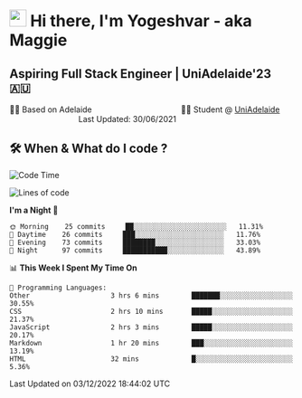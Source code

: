 <h1><img src="https://emojis.slackmojis.com/emojis/images/1531849430/4246/blob-sunglasses.gif?1531849430" width="30"/> Hi there, I'm Yogeshvar - aka Maggie</h1>

## Aspiring Full Stack Engineer | UniAdelaide'23 🇦🇺  
🏂🏻  Based on Adelaide &nbsp;&nbsp;&nbsp;&nbsp;&nbsp;&nbsp;&nbsp;&nbsp;&nbsp;&nbsp;&nbsp;&nbsp;&nbsp;&nbsp;&nbsp;&nbsp;&nbsp;&nbsp;&nbsp;&nbsp;&nbsp;&nbsp;&nbsp;&nbsp;&nbsp;&nbsp;&nbsp;&nbsp;&nbsp;&nbsp;&nbsp;&nbsp;&nbsp;&nbsp;&nbsp;&nbsp;&nbsp;&nbsp;&nbsp;👨‍💻 Student @ [UniAdelaide](https://www.adelaide.edu.au)   &nbsp;&nbsp;&nbsp;&nbsp;&nbsp;&nbsp;&nbsp;&nbsp;&nbsp;&nbsp;&nbsp;&nbsp;&nbsp;&nbsp;&nbsp;&nbsp;&nbsp;&nbsp;&nbsp;&nbsp;&nbsp;&nbsp;&nbsp;&nbsp;&nbsp;&nbsp;&nbsp;&nbsp;&nbsp;&nbsp;&nbsp;Last Updated: 30/06/2021

## 🛠 When & What do I code ?  

<!--START_SECTION:waka-->
![Code Time](http://img.shields.io/badge/Code%20Time-1%2C853%20hrs%2033%20mins-blue)

![Lines of code](https://img.shields.io/badge/From%20Hello%20World%20I%27ve%20Written-2%20Million%20lines%20of%20code-blue)

**I'm a Night 🦉** 

```text
🌞 Morning    25 commits     ██░░░░░░░░░░░░░░░░░░░░░░░   11.31% 
🌆 Daytime    26 commits     ███░░░░░░░░░░░░░░░░░░░░░░   11.76% 
🌃 Evening    73 commits     ████████░░░░░░░░░░░░░░░░░   33.03% 
🌙 Night      97 commits     ███████████░░░░░░░░░░░░░░   43.89%

```


📊 **This Week I Spent My Time On** 

```text
💬 Programming Languages: 
Other                    3 hrs 6 mins        ███████░░░░░░░░░░░░░░░░░░   30.55% 
CSS                      2 hrs 10 mins       █████░░░░░░░░░░░░░░░░░░░░   21.37% 
JavaScript               2 hrs 3 mins        █████░░░░░░░░░░░░░░░░░░░░   20.17% 
Markdown                 1 hr 20 mins        ███░░░░░░░░░░░░░░░░░░░░░░   13.19% 
HTML                     32 mins             █░░░░░░░░░░░░░░░░░░░░░░░░   5.36%

```


 Last Updated on 03/12/2022 18:44:02 UTC
<!--END_SECTION:waka-->
